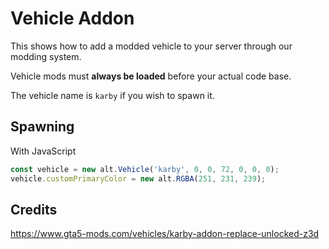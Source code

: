 # Vehicle Addon

This shows how to add a modded vehicle to your server through our modding system.

Vehicle mods must **always be loaded** before your actual code base.

The vehicle name is `karby` if you wish to spawn it.

## Spawning

With JavaScript

```js
const vehicle = new alt.Vehicle('karby', 0, 0, 72, 0, 0, 0);
vehicle.customPrimaryColor = new alt.RGBA(251, 231, 239);
```

## Credits

https://www.gta5-mods.com/vehicles/karby-addon-replace-unlocked-z3d